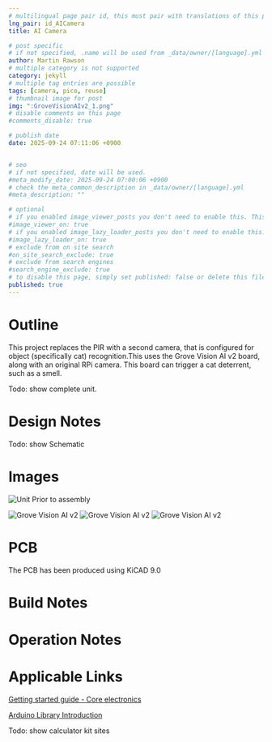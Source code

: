 ```yaml
---
# multilingual page pair id, this must pair with translations of this page. (This name must be unique)
lng_pair: id_AICamera
title: AI Camera

# post specific
# if not specified, .name will be used from _data/owner/[language].yml
author: Martin Rawson
# multiple category is not supported
category: jekyll
# multiple tag entries are possible
tags: [camera, pico, reuse]
# thumbnail image for post
img: ":GroveVisionAIv2_1.png"
# disable comments on this page
#comments_disable: true

# publish date
date: 2025-09-24 07:11:06 +0900


# seo
# if not specified, date will be used.
#meta_modify_date: 2025-09-24 07:00:06 +0900
# check the meta_common_description in _data/owner/[language].yml
#meta_description: ""

# optional
# if you enabled image_viewer_posts you don't need to enable this. This is only if image_viewer_posts = false
#image_viewer_on: true
# if you enabled image_lazy_loader_posts you don't need to enable this. This is only if image_lazy_loader_posts = false
#image_lazy_loader_on: true
# exclude from on site search
#on_site_search_exclude: true
# exclude from search engines
#search_engine_exclude: true
# to disable this page, simply set published: false or delete this file
published: true
---
```


<!-- outline-start -->

# Outline

This project replaces the PIR with a second camera, that is configured for object (specifically cat) recognition.This uses the Grove Vision AI v2 board, along with an original RPi camera.
This board can trigger a cat deterrent, such as a smell.

Todo: show  complete unit.

<!-- outline-end -->

# Design Notes


Todo: show Schematic

# Images

![Unit Prior to assembly](:GroveVisionAIv2_1.png)

![Grove Vision AI v2](:GroveVisionAIv2_1.png)
![Grove Vision AI v2](:GroveVisionAIv2_2.png)
![Grove Vision AI v2](:GroveVisionAIv2_3.png)

# PCB

The PCB has been produced using KiCAD 9.0

# Build Notes


# Operation Notes


# Applicable Links
[Getting started guide - Core electronics](https://core-electronics.com.au/guides/sensors/getting-started-with-the-grove-vision-ai-v2-power-efficient-object-detection/)

[Arduino Library Introduction](https://wiki.seeedstudio.com/grove_vision_ai_v2_software_support/#-arduino-library-introduction-)

Todo: show calculator kit sites
